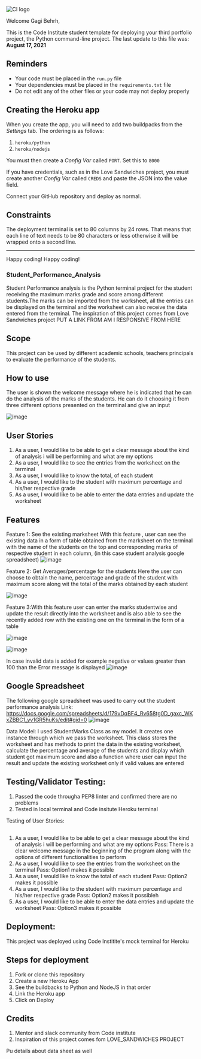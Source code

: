 ![CI logo](https://codeinstitute.s3.amazonaws.com/fullstack/ci_logo_small.png)

Welcome Gagi Behrh,

This is the Code Institute student template for deploying your third portfolio project, the Python command-line project. The last update to this file was: **August 17, 2021**

## Reminders

* Your code must be placed in the `run.py` file
* Your dependencies must be placed in the `requirements.txt` file
* Do not edit any of the other files or your code may not deploy properly

## Creating the Heroku app

When you create the app, you will need to add two buildpacks from the _Settings_ tab. The ordering is as follows:

1. `heroku/python`
2. `heroku/nodejs`

You must then create a _Config Var_ called `PORT`. Set this to `8000`

If you have credentials, such as in the Love Sandwiches project, you must create another _Config Var_ called `CREDS` and paste the JSON into the value field.

Connect your GitHub repository and deploy as normal.

## Constraints

The deployment terminal is set to 80 columns by 24 rows. That means that each line of text needs to be 80 characters or less otherwise it will be wrapped onto a second line.

-----
Happy coding!
Happy coding!

### Student_Performance_Analysis

Student Performance analysis is the Python terminal project for the student receiving the maximum marks grade and score among different students.The marks can be imported from the worksheet, all the entries can be displayed on the terminal and the worksheet can also receive the data entered from the terminal. The inspiration of this project comes from Love Sandwiches project
PUT A LINK FROM AM I RESPONSIVE FROM HERE
## Scope
This project can be used by different academic schools, teachers principals to evaluate the performance of the students. 

## How to use
The user is  shown the welcome message where he is indicated that he can do the analysis of the marks of the students. He can do it choosing it from three different options presented on the terminal and give an input

![image](https://user-images.githubusercontent.com/63474017/185102272-668f7a70-b2aa-44ba-a207-655d3cb1132e.png)

## User Stories
1. As a user, I would like to be able to get a clear message about the kind of analysis i will be performing and what are my options 
2. As a user, I would like to see the entries from the worksheet on the terminal
3. As a user, I would like to know the total,  of each student
4. As a user, I would like to the student with maximum percentage and his/her respective grade
5. As a user, I would like to be able to enter the data entries and update the worksheet
 

## Features

Feature 1: See the existing marksheet
With this feature , user can see the existing data in a form of table obtained from the marksheet on the terminal  with the name of the students on the top and corresponding marks of respective student in each column, (in this case student analysis google spreadsheet)
![image](https://user-images.githubusercontent.com/63474017/185103022-162bf476-6202-4627-bef3-7879613e4ea9.png)

Feature 2: Get Averages/percentage for the students 
Here the user can choose to obtain the name, percentage and grade of the student with maximum score along wit the total of the marks obtained by each student

![image](https://user-images.githubusercontent.com/63474017/185103371-dc1676cd-80e5-45d6-a90f-437f7395f8c6.png)

Feature 3:With this feature user can enter the marks studentwise and update the result directly into the worksheet and is also able to see the recently added row with the existing one on the terminal in the form of a table

![image](https://user-images.githubusercontent.com/63474017/185104787-5ce0e8e7-f3d7-41ee-83e6-cbdf44d4232e.png)

![image](https://user-images.githubusercontent.com/63474017/185104859-47d6783a-69c6-4539-85fe-1772b704edad.png)

In case invalid data is added for example negative or values greater than 100 than the Error message is displayed
![image](https://user-images.githubusercontent.com/63474017/185105114-f9a90442-4ae2-4432-98cc-03584a44c153.png)

## Google Spreadsheet
The following google spreadsheet was used to carry out the student performance analysis
Link: https://docs.google.com/spreadsheets/d/179vDqBF4_Rv658tg0D_gaxc_WKxZBBC1_yv1GR5huKs/edit#gid=0
![image](https://user-images.githubusercontent.com/63474017/185106480-e3039041-491c-4b36-83c1-a14548958975.png)

Data Model:
I used StudentMarks Class as my model. It creates one instance through which we pass the worksheet.
This class stores the worksheet and has methods to print the data in the existing worksheet, calculate the percentage and average of the students and display which student got maximum score and also a function where user can input the result and update the existing worksheet only if valid values are entered

## Testing/Validator Testing:
1. Passed the code througha PEP8 linter and confirmed there are no problems
2. Tested in local terminal and Code insitute Heroku terminal

Testing of User Stories:
## 
1. As a user, I would like to be able to get a clear message about the kind of analysis i will be performing and what are my options 
   Pass: There is a clear welcome message in the beginning of the program along with the options of different functionalities to perform
2. As a user, I would like to see the entries from the worksheet on the terminal
   Pass: Option1 makes it possible
3. As a user, I would like to know the total of each student
   Pass: Option2 makes it possible
4. As a user, I would like to the student with maximum percentage and his/her respective grade
   Pass: Option2 makes it possibleh 
5. As a user, I would like to be able to enter the data entries and update the worksheet
   Pass: Option3 makes it possible

## Deployment:
This project was deployed using Code Institite's mock terminal for Heroku

## Steps for deployment
1. Fork or clone this repository
2. Create a  new Heroku App
3. See the buildbacks to Python and NodeJS in that order
4. Link the Heroku app
5. Click on Deploy



## Credits
1. Mentor and slack community from Code institute
2. Inspiration of this project comes fom LOVE_SANDWICHES PROJECT












Pu details about data sheet as well
